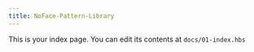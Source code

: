 ```yaml
---
title: NoFace-Pattern-Library
---
```


This is your index page. You can edit its contents at `docs/01-index.hbs`

